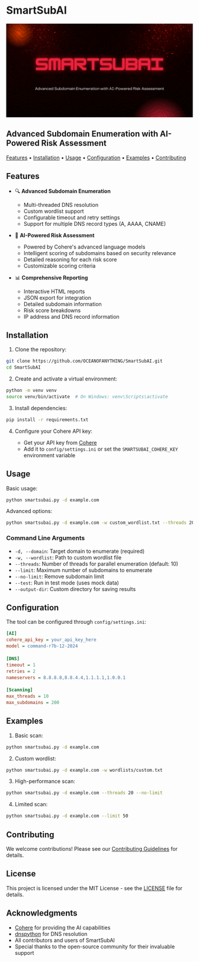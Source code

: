 # SmartSubAI

![SmartSubAI](docs/images/SMARTSUBAI.png)

## Advanced Subdomain Enumeration with AI-Powered Risk Assessment

[Features](https://scriptxeno.github.io/posts/smartsubai-ai-powered-domain-allocation-tool/#-key-features-of-smartsubai) • [Installation](https://scriptxeno.github.io/posts/smartsubai-ai-powered-domain-allocation-tool/#%EF%B8%8F-installation-guide) • [Usage](https://scriptxeno.github.io/posts/smartsubai-ai-powered-domain-allocation-tool/#-using-smartsubai) • [Configuration](https://scriptxeno.github.io/posts/smartsubai-ai-powered-domain-allocation-tool/#%EF%B8%8F-deep-dive-into-configuration) • [Examples](https://scriptxeno.github.io/posts/smartsubai-ai-powered-domain-allocation-tool/#-real-world-usage-examples) • [Contributing](https://scriptxeno.github.io/posts/smartsubai-ai-powered-domain-allocation-tool/#-contribution-guidelines)

## Features

- 🔍 **Advanced Subdomain Enumeration**
  - Multi-threaded DNS resolution
  - Custom wordlist support
  - Configurable timeout and retry settings
  - Support for multiple DNS record types (A, AAAA, CNAME)

- 🤖 **AI-Powered Risk Assessment**
  - Powered by Cohere's advanced language models
  - Intelligent scoring of subdomains based on security relevance
  - Detailed reasoning for each risk score
  - Customizable scoring criteria

- 📊 **Comprehensive Reporting**
  - Interactive HTML reports
  - JSON export for integration
  - Detailed subdomain information
  - Risk score breakdowns
  - IP address and DNS record information

## Installation

1. Clone the repository:

```bash
git clone https://github.com/OCEANOFANYTHING/SmartSubAI.git
cd SmartSubAI
```

2. Create and activate a virtual environment:

```bash
python -m venv venv
source venv/bin/activate  # On Windows: venv\Scripts\activate
```

3. Install dependencies:

```bash
pip install -r requirements.txt
```

4. Configure your Cohere API key:

   - Get your API key from [Cohere](https://cohere.com/)
   - Add it to `config/settings.ini` or set the `SMARTSUBAI_COHERE_KEY` environment variable

## Usage

Basic usage:

```bash
python smartsubai.py -d example.com
```

Advanced options:

```bash
python smartsubai.py -d example.com -w custom_wordlist.txt --threads 20 --limit 100
```

### Command Line Arguments

- `-d, --domain`: Target domain to enumerate (required)
- `-w, --wordlist`: Path to custom wordlist file
- `--threads`: Number of threads for parallel enumeration (default: 10)
- `--limit`: Maximum number of subdomains to enumerate
- `--no-limit`: Remove subdomain limit
- `--test`: Run in test mode (uses mock data)
- `--output-dir`: Custom directory for saving results

## Configuration

The tool can be configured through `config/settings.ini`:

```ini
[AI]
cohere_api_key = your_api_key_here
model = command-r7b-12-2024

[DNS]
timeout = 1
retries = 2
nameservers = 8.8.8.8,8.8.4.4,1.1.1.1,1.0.0.1

[Scanning]
max_threads = 10
max_subdomains = 200
```

## Examples

1. Basic scan:

```bash
python smartsubai.py -d example.com
```

2. Custom wordlist:

```bash
python smartsubai.py -d example.com -w wordlists/custom.txt
```

3. High-performance scan:

```bash
python smartsubai.py -d example.com --threads 20 --no-limit
```

4. Limited scan:

```bash
python smartsubai.py -d example.com --limit 50
```

## Contributing

We welcome contributions! Please see our [Contributing Guidelines](CONTRIBUTING.md) for details.

## License

This project is licensed under the MIT License - see the [LICENSE](LICENSE) file for details.

## Acknowledgments

- [Cohere](https://cohere.com/) for providing the AI capabilities
- [dnspython](https://www.dnspython.org/) for DNS resolution
- All contributors and users of SmartSubAI
- Special thanks to the open-source community for their invaluable support
